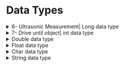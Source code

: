 # Data Types

<details><summary>6- Ultrasonic Measurement| Long data type</summary>

## 6 Ultrasonic Measurement

### What is a long data type?

A long data type (64 bit) is used when we are dealing with numbers that are longer than that of which an int data type can handle. In addition to this, the long data type is able to process numbers from  -9, 223, 372, 036, 854, 775, 808 to 9, 223, 372, 036, 854, 775, 807. It is important for you to be aware of this as it gives you a good idea to what range of numbers this data type is able to process. In this scenario, a long data type is being used for the distance driver by the robot.

```cpp
long distance;
```

### What is a ulong data type?

Despite not being used within this tutorial, it is ideal that you are aware of the alternative to a long data type which is still similar. This is a ulong data type, and that is another data type which can process a wider range of numbers than an int (0 to 18, 446, 744, 073, 709, 551, 615)
</details>


<details><summary>7- Drive until object| int data type</summary>

## 7- Drive until object

### What is an int data type?

int, or integers, are the primary data type used to store numbers. However, they are not able to store as wide a range of numbers as the long data type can. The range in which the int data type can process is (–2, 147, 483, 648 to 2, 147, 483, 647), this means that it can process negative numbers, but not quite to as much as the long data type can. An int is used when we don't quite need to process a big number.

``` cpp
int speedLeft = 0;  // holds the speed of left wheels
```

### What is a Uint data type?

A uint is used to process shorter positive numbers. A good way of being able to understand this is that it is the shorter or less capable version of the Ulong data type. This data type has a data processing range of (0 to 4, 294, 967, 295)

</details>


<details><summary>Double data type</summary>

### Double

The double data type is used when you are needing to store a decimal point number that is quite long. The advantage that the double data type offers is that you can store very precise numbers. See the example down below.

```cpp
    double pi = 3.14159265358979323846;
```

This data type is capable of storing 8 bytes (64 bits) of memory. A good way of remembering this data type is that it is known for being able to store double the amount of data than a float can. 

- Precision: It offers a higher level of precision than float, meaning it can represent numbers with more decimal places.<p>
  
- Range: It has a wider range of values it can store, allowing for larger numbers and smaller fractions.<p>
  
- Memory Usage: It occupies more memory than float, as it requires more bits to store the additional precision.<p>
  
- Usage: It is suitable for calculations that require high precision or when dealing with very large or very small numbers.

</details>


<details><summary>Float data type</summary>

### float

Floats are used to store floating- point numbers which are just numbers with a decimal point. They can store up to 4 bytes of memory which is half of that of a double data type. See the example of a float being used down below.

- Precision: It offers a reasonable level of precision for most practical applications, but it may not be suitable for extremely precise calculations.<p>
  
- Range: It can store a wide range of numbers, both positive and negative, including very large and very small values.<p>
  
- Memory Usage: It occupies 4 bytes (32 bits) of memory, which is a relatively small amount compared to other data types.<p>
  
- Usage: It is commonly used for representing values such as measurements, sensor readings, and calculations that involve decimal numbers.

```cpp
    float pi = 3.14159;
```

</details>


<details><summary>Char data type</summary>

### char

The char data type is ideal for storing single character values. 

- Size: It occupies 1 byte (8 bits) of memory.
Values: It can store any character, including letters, numbers, symbols, and control characters.

- Encoding: Characters are typically stored using the ASCII (American Standard Code for Information Interchange) character set, which assigns a numerical value to each character.

- Usage: It is commonly used for storing individual letters, numbers, or symbols, and for working with text-based data.

Below is an example of a char being used.

```cpp
    char letter = 'A';
    char number = '5';
    char symbol = '$';
```

</details>


<details><summary>String data type</summary>

### string

Typically a string is a sequence of characters which form some sort of variable.

- Dynamic Size: Unlike character arrays, String objects can dynamically adjust their size to accommodate different lengths of text.

- Functions: The String class provides various functions for manipulating text, such as concatenation, comparison, searching, and extraction of substrings.

- Memory Usage: While String objects offer flexibility, they can consume more memory compared to character arrays, especially for large strings.

- Usage: String is commonly used for working with text data, such as displaying messages, reading user input, and formatting output.

Below is an example of a string being used.

```cpp
String greeting = "Hello, world!";
String name = "Alice";
String message = greeting + " My name is " + name;
```

</details>